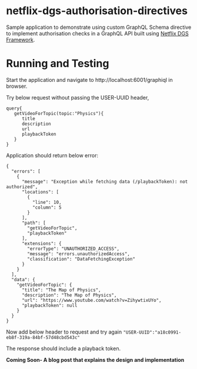 # netflix-dgs-authorisation-directives

Sample application to demonstrate using custom GraphQL Schema directive to implement authorisation checks in a GraphQL API built using <a href="https://netflix.github.io/dgs/">Netflix DGS Framework</a>.

# Running and Testing
Start the application and navigate to http://localhost:6001/graphiql in browser.

Try below request without passing the USER-UUID header,
```
query{   
   getVideoForTopic(topic:"Physics"){    
      title    
      description   
      url   
      playbackToken   
   } 
}
```

Application should return below error:
```
{
  "errors": [
    {
      "message": "Exception while fetching data (/playbackToken): not authorized",
      "locations": [
        {
          "line": 10,
          "column": 5
        }
      ],
      "path": [
        "getVideoForTopic",
        "playbackToken"
      ],
      "extensions": {
        "errorType": "UNAUTHORIZED_ACCESS",
        "message": "errors.unauthorizedAccess",
        "classification": "DataFetchingException"
      }
    }
  ],
  "data": {
    "getVideoForTopic": {
      "title": "The Map of Physics",
      "description": "The Map of Physics",
      "url": "https://www.youtube.com/watch?v=ZihywtixUYo",
      "playbackToken": null
    }
  }
}
```

Now add below header to request and try again
`"USER-UUID":"a18c0991-eb8f-319a-84bf-57d48cbd543c"`

The response should include a playback token.

**Coming Soon- A blog post that explains the design and implementation**
